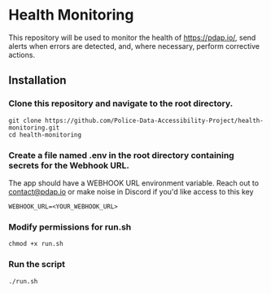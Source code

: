 # Health Monitoring

This repository will be used to monitor the health of https://pdap.io/, send alerts when errors are detected, and, where necessary, perform corrective actions. 

## Installation

### Clone this repository and navigate to the root directory.

```
git clone https://github.com/Police-Data-Accessibility-Project/health-monitoring.git
cd health-monitoring
```

### Create a file named .env in the root directory containing secrets for the Webhook URL.

The app should have a WEBHOOK URL environment variable. Reach out to contact@pdap.io or make noise in Discord if you'd like access to this key

```env
WEBHOOK_URL=<YOUR_WEBHOOK_URL>
```

### Modify permissions for run.sh

```
chmod +x run.sh
```

### Run the script

```
./run.sh
```